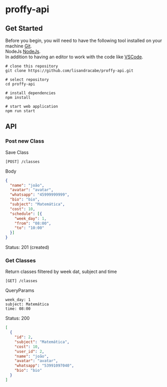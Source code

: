 # proffy-api

 ## Get Started

 Before you begin, you will need to have the following tool installed on your machine [Git](https://git-scm.com). </br>
NodeJs [NodeJs](https://nodejs.org/en/). </br>
In addition to having an editor to work with the code like [VSCode](https://code.visualstudio.com/). </br>

 ```shell
# clone this repository
git clone https://github.com/lisandracabe/proffy-api.git

 # select repository
cd proffy-api

 # install dependencies
npm install

 # start web application
npm run start
```
## API
### Post new Class
Save Class
```shell
[POST] /classes
```
Body
```JSON
{
  "name": "joão",
  "avatar": "avatar",
  "whatsapp": "45999999999",
  "bio": "bio",
  "subject": "Matemática",
  "cost": 10,
  "schedule": [{
    "week_day": 1,
    "from": "08:00",
    "to": "10:00"
  }]
}

```
Status: 201 (created)

 ### Get Classes
Return classes filtered by week dat, subject and time
```shell
[GET] /classes
```
QueryParams
```
week_day: 1
subject: Matemática
time: 08:00
```
Status: 200
```JSON
[
  {
    "id": 2,
    "subject": "Matemática",
    "cost": 10,
    "user_id": 2,
    "name": "joão",
    "avatar": "avatar",
    "whatsapp": "53991097040",
    "bio": "bio"
  }
]
 ```
